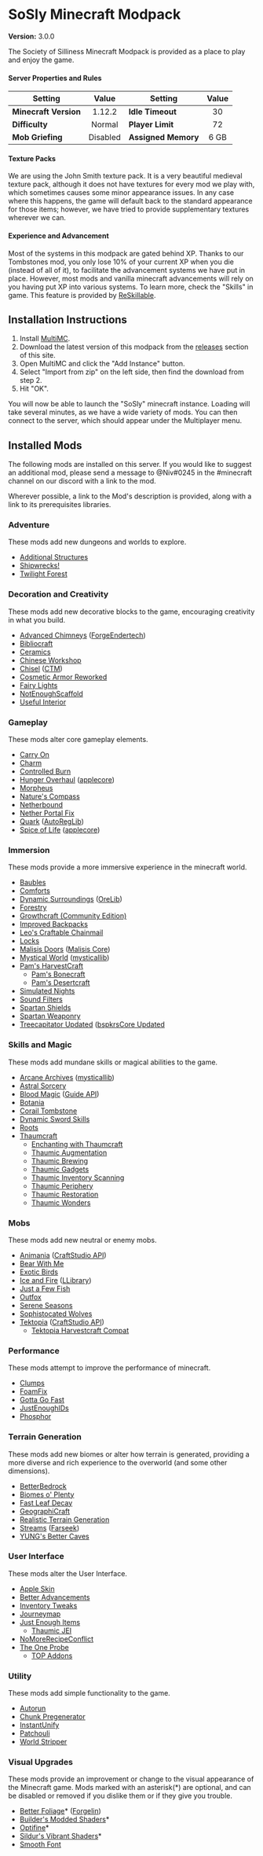 # SoSly Minecraft Modpack
**Version:** 3.0.0

The Society of Silliness Minecraft Modpack is provided as a place to play and enjoy the game. 

#### Server Properties and Rules
| Setting | Value | Setting | Value |
|-|:-:|-|:-:
| **Minecraft Version** | 1.12.2 | **Idle Timeout** | 30
| **Difficulty** | Normal | **Player Limit** | 72
| **Mob Griefing** | Disabled | **Assigned Memory** | 6 GB

#### Texture Packs
We are using the John Smith texture pack.  It is a very beautiful medieval texture pack, although it does not have textures for every mod we play with, which sometimes causes some minor appearance issues.  In any case where this happens, the game will default back to the standard appearance for those items; however, we have tried to provide supplementary textures wherever we can.

#### Experience and Advancement
Most of the systems in this modpack are gated behind XP.  Thanks to our Tombstones mod, you only lose 10% of your current XP when you die (instead of all of it), to facilitate the advancement systems we have put in place.  However, most mods and vanilla minecraft advancements will rely on you having put XP into various systems.  To learn more, check the "Skills" in game. This feature is provided by [ReSkillable](https://www.curseforge.com/minecraft/mc-mods/reskillable).

## Installation Instructions
1. Install [MultiMC](https://multimc.org/).
2. Download the latest version of this modpack from the [releases](https://github.com/SoSly/minecraft/releases) section of this site.
3. Open MultiMC and click the "Add Instance" button.
4. Select "Import from zip" on the left side, then find the download from step 2.
5. Hit "OK".

You will now be able to launch the "SoSly" minecraft instance.  Loading will take several minutes, as we have a wide variety of mods.  You can then connect to the server, which should appear under the Multiplayer menu.    

## Installed Mods
The following mods are installed on this server.  If you would like to suggest an additional mod, please send a message to @Niv#0245 in the #minecraft channel on our discord with a link to the mod.

Wherever possible, a link to the Mod's description is provided, along with a link to its prerequisites libraries.

### Adventure
These mods add new dungeons and worlds to explore.

- [Additional Structures](https://www.curseforge.com/minecraft/mc-mods/additional-structures)
- [Shipwrecks!](https://www.curseforge.com/minecraft/mc-mods/shipwrecks)
- [Twilight Forest](https://www.curseforge.com/minecraft/mc-mods/the-twilight-forest)

### Decoration and Creativity
These mods add new decorative blocks to the game, encouraging creativity in what you build.

- [Advanced Chimneys](https://www.curseforge.com/minecraft/mc-mods/advanced-chimneys) ([ForgeEndertech](https://www.curseforge.com/minecraft/mc-mods/forgeendertech))
- [Bibliocraft](https://www.curseforge.com/minecraft/mc-mods/bibliocraft)
- [Ceramics](https://www.curseforge.com/minecraft/mc-mods/ceramics)
- [Chinese Workshop](https://www.curseforge.com/minecraft/mc-mods/chineseworkshop)
- [Chisel](https://www.curseforge.com/minecraft/mc-mods/chisel) ([CTM](https://www.curseforge.com/minecraft/mc-mods/ctm))
- [Cosmetic Armor Reworked](https://www.curseforge.com/minecraft/mc-mods/cosmetic-armor-reworked)
- [Fairy Lights](https://www.curseforge.com/minecraft/mc-mods/fairy-lights)
- [NotEnoughScaffold](https://www.curseforge.com/minecraft/mc-mods/notenoughscaffold)
- [Useful Interior](https://www.curseforge.com/minecraft/mc-mods/useful-interior)

### Gameplay
These mods alter core gameplay elements.

- [Carry On](https://www.curseforge.com/minecraft/mc-mods/carry-on)
- [Charm](https://www.curseforge.com/minecraft/mc-mods/charm)
- [Controlled Burn](https://www.curseforge.com/minecraft/mc-mods/controlled-burn)
- [Hunger Overhaul](https://www.curseforge.com/minecraft/mc-mods/hunger-overhaul) ([applecore](https://www.curseforge.com/minecraft/mc-mods/applecore))
- [Morpheus](https://www.curseforge.com/minecraft/mc-mods/morpheus)
- [Nature's Compass](https://www.curseforge.com/minecraft/mc-mods/natures-compass)
- [Netherbound](https://www.curseforge.com/minecraft/mc-mods/netherbound)
- [Nether Portal Fix](https://www.curseforge.com/minecraft/mc-mods/netherportalfix)
- [Quark](https://www.curseforge.com/minecraft/mc-mods/quark) ([AutoRegLib](https://www.curseforge.com/minecraft/mc-mods/autoreglib))
- [Spice of Life](https://www.curseforge.com/minecraft/mc-mods/the-spice-of-life) ([applecore](https://www.curseforge.com/minecraft/mc-mods/applecore))

### Immersion
These mods provide a more immersive experience in the minecraft world.

- [Baubles](https://www.curseforge.com/minecraft/mc-mods/baubles)
- [Comforts](https://www.curseforge.com/minecraft/mc-mods/comforts)
- [Dynamic Surroundings](https://www.curseforge.com/minecraft/mc-mods/dynamic-surroundings) ([OreLib](https://www.curseforge.com/minecraft/mc-mods/orelib))
- [Forestry](https://www.curseforge.com/minecraft/mc-mods/forestry)
- [Growthcraft (Community Edition)](https://www.curseforge.com/minecraft/mc-mods/growthcraft-community-edition)
- [Improved Backpacks](https://www.curseforge.com/minecraft/mc-mods/improvedbackpacks)
- [Leo's Craftable Chainmail](https://www.curseforge.com/minecraft/mc-mods/leos-craftable-chainmail)
- [Locks](https://www.curseforge.com/minecraft/mc-mods/locks)
- [Malisis Doors](https://www.curseforge.com/minecraft/mc-mods/malisisdoors) ([Malisis Core](https://www.curseforge.com/minecraft/mc-mods/malisiscore))
- [Mystical World](https://www.curseforge.com/minecraft/mc-mods/mystical-world) ([mysticallib](https://www.curseforge.com/minecraft/mc-mods/mysticallib))
- [Pam's HarvestCraft](https://www.curseforge.com/minecraft/mc-mods/pams-harvestcraft)
  - [Pam's Bonecraft](https://www.curseforge.com/minecraft/mc-mods/pams-bonecraft)
  - [Pam's Desertcraft](https://www.curseforge.com/minecraft/mc-mods/pams-desertcraft)
- [Simulated Nights](https://www.curseforge.com/minecraft/mc-mods/simulated-nights)
- [Sound Filters](https://www.curseforge.com/minecraft/mc-mods/sound-filters)
- [Spartan Shields](https://www.curseforge.com/minecraft/mc-mods/spartan-shields)
- [Spartan Weaponry](https://www.curseforge.com/minecraft/mc-mods/spartan-weaponry)
- [Treecapitator Updated](https://www.curseforge.com/minecraft/mc-mods/treecapitator-updated) ([bspkrsCore Updated](https://www.curseforge.com/minecraft/mc-mods/bspkrscore-updated)

### Skills and Magic
These mods add mundane skills or magical abilities to the game.

- [Arcane Archives](https://www.curseforge.com/minecraft/mc-mods/arcane-archives) ([mysticallib](https://www.curseforge.com/minecraft/mc-mods/mysticallib))
- [Astral Sorcery](https://www.curseforge.com/minecraft/mc-mods/astral-sorcery)
- [Blood Magic](https://www.curseforge.com/minecraft/mc-mods/blood-magic) ([Guide API](https://www.curseforge.com/minecraft/mc-mods/guide-api))
- [Botania](https://www.curseforge.com/minecraft/mc-mods/botania)
- [Corail Tombstone](https://www.curseforge.com/minecraft/mc-mods/corail-tombstone)
- [Dynamic Sword Skills](https://www.curseforge.com/minecraft/mc-mods/dynamic-sword-skills)
- [Roots](https://www.curseforge.com/minecraft/mc-mods/roots)
- [Thaumcraft](https://www.curseforge.com/minecraft/mc-mods/thaumcraft)
  - [Enchanting with Thaumcraft](https://www.curseforge.com/minecraft/mc-mods/enchanting-with-thaumcraft)
  - [Thaumic Augmentation](https://www.curseforge.com/minecraft/mc-mods/thaumic-augmentation)
  - [Thaumic Brewing](https://www.curseforge.com/minecraft/mc-mods/thaumic-brewing)
  - [Thaumic Gadgets](https://www.curseforge.com/minecraft/mc-mods/thaumic-gadgets)
  - [Thaumic Inventory Scanning](https://www.curseforge.com/minecraft/mc-mods/thaumcraft-inventory-scanning)
  - [Thaumic Periphery](https://www.curseforge.com/minecraft/mc-mods/thaumic-periphery)
  - [Thaumic Restoration](https://www.curseforge.com/minecraft/mc-mods/thaumic-restoration)
  - [Thaumic Wonders](https://www.curseforge.com/minecraft/mc-mods/thaumic-wonders)

### Mobs
These mods add new neutral or enemy mobs.

- [Animania](https://www.curseforge.com/minecraft/mc-mods/animania) ([CraftStudio API](https://www.curseforge.com/minecraft/mc-mods/craftstudio-api))
- [Bear With Me](https://www.curseforge.com/minecraft/mc-mods/bear-with-me)
- [Exotic Birds](https://www.curseforge.com/minecraft/mc-mods/exotic-birds)
- [Ice and Fire](https://www.curseforge.com/minecraft/mc-mods/ice-and-fire-dragons) ([LLibrary](https://www.curseforge.com/minecraft/mc-mods/llibrary))
- [Just a Few Fish](https://www.curseforge.com/minecraft/mc-mods/just-a-few-fish)
- [Outfox](https://www.curseforge.com/minecraft/mc-mods/outfox)
- [Serene Seasons](https://www.curseforge.com/minecraft/mc-mods/serene-seasons)
- [Sophistocated Wolves](https://www.curseforge.com/minecraft/mc-mods/sophisticated-wolves)
- [Tektopia](https://www.curseforge.com/minecraft/mc-mods/tektopia) ([CraftStudio API](https://www.curseforge.com/minecraft/mc-mods/craftstudio-api))
    - [Tektopia Harvestcraft Compat](https://www.curseforge.com/minecraft/mc-mods/tektopia-harvestcraft-compat)

### Performance
These mods attempt to improve the performance of minecraft.

- [Clumps](https://www.curseforge.com/minecraft/mc-mods/clumps)
- [FoamFix](https://www.curseforge.com/minecraft/mc-mods/foamfix-for-minecraft)
- [Gotta Go Fast](https://www.curseforge.com/minecraft/mc-mods/gotta-go-fast)
- [JustEnoughIDs](https://www.curseforge.com/minecraft/mc-mods/jeid)
- [Phosphor](https://www.curseforge.com/minecraft/mc-mods/phosphor)

### Terrain Generation
These mods add new biomes or alter how terrain is generated, providing a more diverse and rich experience to the overworld (and some other dimensions).

- [BetterBedrock](https://www.curseforge.com/minecraft/mc-mods/better-bedrock)
- [Biomes o' Plenty](https://www.curseforge.com/minecraft/mc-mods/biomes-o-plenty)
- [Fast Leaf Decay](https://www.curseforge.com/minecraft/mc-mods/fast-leaf-decay)
- [GeographiCraft](https://www.curseforge.com/minecraft/mc-mods/climate-control-geographicraft)
- [Realistic Terrain Generation](https://www.curseforge.com/minecraft/mc-mods/realistic-terrain-generation)
- [Streams](https://www.curseforge.com/minecraft/mc-mods/streams) ([Farseek](https://www.curseforge.com/minecraft/mc-mods/farseek))
- [YUNG's Better Caves](https://www.curseforge.com/minecraft/mc-mods/yungs-better-caves)

### User Interface
These mods alter the User Interface.

- [Apple Skin](https://www.curseforge.com/minecraft/mc-mods/appleskin)
- [Better Advancements](https://www.curseforge.com/minecraft/mc-mods/better-advancements)
- [Inventory Tweaks](https://www.curseforge.com/minecraft/mc-mods/inventory-tweaks)
- [Journeymap](https://www.curseforge.com/minecraft/mc-mods/journeymap)
- [Just Enough Items](https://www.curseforge.com/minecraft/mc-mods/jei)
  - [Thaumic JEI](https://www.curseforge.com/minecraft/mc-mods/thaumic-jei)
- [NoMoreRecipeConflict](https://www.curseforge.com/minecraft/mc-mods/stimmedcow-nomorerecipeconflict)
- [The One Probe](https://www.curseforge.com/minecraft/mc-mods/the-one-probe)
  - [TOP Addons](https://www.curseforge.com/minecraft/mc-mods/top-addons)

### Utility
These mods add simple functionality to the game.

- [Autorun](https://www.curseforge.com/minecraft/mc-mods/autorun)
- [Chunk Pregenerator](https://www.curseforge.com/minecraft/mc-mods/chunkpregenerator)
- [InstantUnify](https://www.curseforge.com/minecraft/mc-mods/instantunify)
- [Patchouli](https://www.curseforge.com/minecraft/mc-mods/patchouli)
- [World Stripper](https://www.curseforge.com/minecraft/mc-mods/world-stripper)

### Visual Upgrades
These mods provide an improvement or change to the visual appearance of the Minecraft game.  Mods marked with an asterisk(\*) are optional, and can be disabled or removed if you dislike them or if they give you trouble.

- [Better Foliage](https://www.curseforge.com/minecraft/mc-mods/better-foliage)* ([Forgelin](https://minecraft.curseforge.com/projects/shadowfacts-forgelin))
- [Builder's Modded Shaders](https://www.dropbox.com/sh/bko0b0ctaovdwda/AACStbybl9uhCkP6TtFfFPIAa?dl=0)*
- [Optifine](https://optifine.net/home)*
- [Sildur's Vibrant Shaders](https://sildurs-shaders.github.io)*
- [Smooth Font](https://www.curseforge.com/minecraft/mc-mods/smooth-font)
